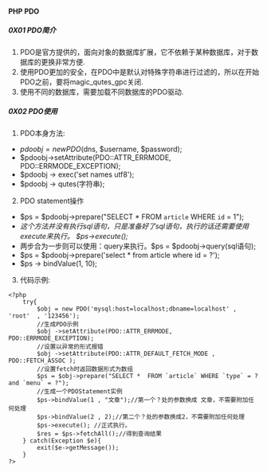 #### PHP PDO  
##### 0X01 PDO简介  
1. PDO是官方提供的，面向对象的数据库扩展，它不依赖于某种数据库，对于数据库的更换非常方便.  
2. 使用PDO更加的安全，在PDO中是默认对特殊字符串进行过滤的，所以在开始PDO之前，要将magic_qutes_gpc关闭.
3. 使用不同的数据库，需要加载不同数据库的PDO驱动.  
    
##### 0X02 PDO使用  
1. PDO本身方法:
* $pdoobj = new PDO($dns, $username, $password);    
* $pdoobj->setAttribute(PDO::ATTR_ERRMODE, PDO::ERRMODE_EXCEPTION);  
* $pdoobj -> exec('set names utf8');  
* $pdoobj -> qutes(字符串);  
2. PDO statement操作
* $ps = $pdoobj->prepare("SELECT * FROM `article` WHERE `id` = 1");
* *这个方法并没有执行sql语句，只是准备好了sql语句，执行的话还需要使用execute来执行。
$ps->execute();*
* 两步合为一步则可以使用：query来执行。$ps = $pdoobj->query(sql语句);
* $ps = $pdoobj->prepare('select * from article where id = ?');
* $ps -> bindValue(1, 10);
3. 代码示例:  
```
<?php
	try{
		$obj = new PDO('mysql:host=localhost;dbname=localhost' , 'root'  , '123456');  
		//生成PDO示例  
		$obj ->setAttribute(PDO::ATTR_ERRMODE, PDO::ERRMODE_EXCEPTION);  
		//设置以异常的形式报错  
		$obj ->setAttribute(PDO::ATTR_DEFAULT_FETCH_MODE , PDO::FETCH_ASSOC );
		//设置fetch时返回数据形式为数组  
		$ps = $obj->prepare("SELECT *  FROM `article` WHERE `type` = ? and `menu` = ?");
		//生成一个PDOStatement实例  
		$ps->bindValue(1 , "文章");//第一个？处的参数换成 文章，不需要附加任何处理
		$ps->bindValue(2 , 2);//第二个？处的参数换成2，不需要附加任何处理
		$ps->execute(); //正式执行。
		$res = $ps->fetchAll();//得到查询结果
	} catch(Exception $e){
		exit($e->getMessage());
	}
?>
```

